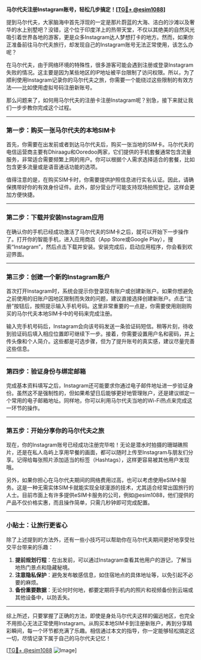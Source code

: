 **马尔代夫注册Instagram账号，轻松几步搞定！[[TG💪+ @esim1088](https://t.me/s/esim1088)]**

提到马尔代夫，大家脑海中首先浮现的一定是那片蔚蓝的大海、洁白的沙滩以及奢华的水上别墅吧？没错，这个位于印度洋上的热带天堂，不仅以其绝美的自然风光吸引着世界各地的游客，更是众多Instagram达人梦想打卡的地方。然而，如果你正准备前往马尔代夫旅行，却发现自己的Instagram账号无法正常使用，该怎么办呢？

在马尔代夫，由于网络环境的特殊性，很多游客可能会遇到注册或登录Instagram失败的情况。这主要是因为某些地区的IP地址被平台限制了访问权限。所以，为了顺利使用Instagram记录你的马尔代夫之旅，你需要一个能绕过这些限制的有效方法——比如使用虚拟号码注册新账号。

那么问题来了，如何用马尔代夫的注册卡注册Instagram呢？别急，接下来就让我们一步步教你完成这个过程。

---

### 第一步：购买一张马尔代夫的本地SIM卡

首先，你需要在出发前或者到达马尔代夫后，购买一张当地的SIM卡。马尔代夫的电信运营商主要有Dhiraagu和Ooredoo两家，它们提供的手机套餐通常包含流量服务，非常适合需要频繁上网的用户。你可以根据个人需求选择适合的套餐，比如包含更多流量或是语音通话功能的选项。

值得注意的是，在购买SIM卡时，你需要提供护照信息进行实名认证。因此，请确保携带好你的有效身份证件。此外，部分营业厅可能支持现场拍照登记，这样会更加方便快捷。

---

### 第二步：下载并安装Instagram应用

在确认你的手机已经成功激活了马尔代夫的SIM卡之后，就可以开始下一步操作了。打开你的智能手机，进入应用商店（App Store或Google Play），搜索“Instagram”，然后点击下载并安装。安装完成后，启动应用程序，你会看到欢迎界面。

---

### 第三步：创建一个新的Instagram账户

首次打开Instagram时，系统会提示你登录现有账户或创建新账户。如果你想避免之前使用的旧账户因地区限制而失效的问题，建议直接选择创建新账户。点击“注册”按钮后，按照提示输入手机号码。这里非常重要的一点是，你需要使用刚刚购买的马尔代夫本地SIM卡中的号码来完成注册。

输入完手机号码后，Instagram会向该号码发送一条验证码短信。稍等片刻，待收到验证码后填入相应位置即可继续下一步。接着，你需要设置用户名和密码，并上传头像和个人简介。这些都是可选步骤，但为了提升账号的真实感，建议尽量完善这些信息。

---

### 第四步：验证身份与绑定邮箱

完成基本资料填写之后，Instagram还可能要求你通过电子邮件地址进一步验证身份。虽然这不是强制性的，但如果希望日后能够更好地管理账户，还是建议绑定一个常用的电子邮箱地址。同样地，你可以利用马尔代夫当地的Wi-Fi热点来完成这一环节的操作。

---

### 第五步：开始分享你的马尔代夫之旅

现在，你的Instagram账号已经成功注册完毕啦！无论是潜水时拍摄的珊瑚礁照片，还是在私人岛屿上享用早餐的画面，都可以随时上传至Instagram与朋友们分享。记得给每张照片添加适当的标签（Hashtags），这样更容易被其他用户发现哦。

另外，如果你担心在马尔代夫期间的网络费用过高，也可以考虑使用eSIM卡服务。这是一种无需实体SIM卡就能实现全球漫游的技术，尤其适合经常出国旅行的人士。目前市面上有许多提供eSIM卡服务的公司，例如@esim1088，他们提供的产品不仅价格实惠，而且操作简单，只需几秒钟即可完成配置。

---

### 小贴士：让旅行更省心

除了上述提到的方法外，还有一些小技巧可以帮助你在马尔代夫期间更好地享受社交平台带来的乐趣：

1. **提前规划行程**：在出发前，可以通过Instagram查看其他用户的游记，了解当地热门景点和隐藏秘境。
2. **注意隐私保护**：避免发布敏感信息，如住宿地点的具体地址等，以免引起不必要的麻烦。
3. **备份重要数据**：无论何时何地，都要定期将手机内的照片和视频备份到云端或其他设备中，以防丢失。

---

综上所述，只要掌握了正确的方法，即使是身处马尔代夫这样的偏远地区，也完全不用担心无法正常使用Instagram。从购买本地SIM卡到注册新账户，再到分享精彩瞬间，每一个环节都充满了乐趣。相信通过本文的指导，你一定能够轻松搞定这一切，尽情记录下属于自己的马尔代夫记忆！

[[TG💪+ @esim1088](https://t.me/s/esim1088) ![Image](https://i.postimg.cc/4NQfJmqS/Snipaste-2025-05-13-00-14-12.png)]
